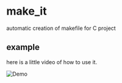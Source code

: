 # make_it
automatic creation of makefile for C project

## example
here is a little video of how to use it.

![Demo](https://asciinema.org/a/CVN6s2mctdpllF3DZfl1aTBjS)